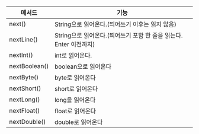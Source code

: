 | **메서드** | **기능** |
| --- | --- |
| next() | String으로 읽어온다.(띄어쓰기 이후는 읽지 않음) |
| nextLine() | String으로 읽어온다.(띄어쓰기 포함 한 줄을 읽는다. Enter 이전까지) |
| nextInt() | int로 읽어온다. |
| nextBoolean() | boolean으로 읽어온다 |
| nextByte() | byte로 읽어온다 |
| nextShort() | short로 읽어온다 |
| nextLong() | long을 읽어온다 |
| nextFloat() | float로 읽어온다 |
| nextDouble() | double로 읽어온다 |
